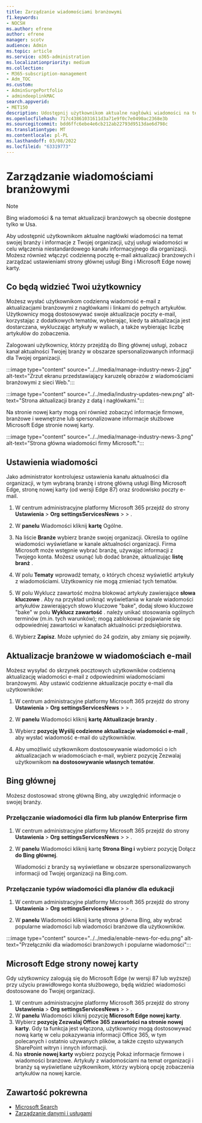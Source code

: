 ```yaml
---
title: Zarządzanie wiadomościami branżowymi
f1.keywords:
- NOCSH
ms.author: efrene
author: efrene
manager: scotv
audience: Admin
ms.topic: article
ms.service: o365-administration
ms.localizationpriority: medium
ms.collection:
- M365-subscription-management
- Adm_TOC
ms.custom:
- AdminSurgePortfolio
- admindeeplinkMAC
search.appverid:
- MET150
description: Udostępnij użytkownikom aktualne nagłówki wiadomości na temat swojej branży i informacje z Twojej organizacji, użyj usługi wiadomości, aby włączyć niestandardowy kanał aktualności dla organizacji.
ms.openlocfilehash: 717c43861031611d3a71e9f0c7e0490ac2368e3b
ms.sourcegitcommit: bdd6ffc6ebe4e6cb212ab22793d9513dae6d798c
ms.translationtype: MT
ms.contentlocale: pl-PL
ms.lasthandoff: 03/08/2022
ms.locfileid: "63319773"
---
```

# <a name="manage-industry-news"></a>Zarządzanie wiadomościami branżowymi

> [!NOTE] 
> Bing wiadomości & na temat aktualizacji branżowych są obecnie dostępne tylko w Usa.

Aby udostępnić użytkownikom aktualne nagłówki wiadomości na temat swojej branży i informacje z Twojej organizacji, użyj usługi wiadomości w celu włączenia niestandardowego kanału informacyjnego dla organizacji. Możesz również włączyć codzienną pocztę e-mail aktualizacji branżowych i zarządzać ustawieniami strony głównej usługi Bing i Microsoft Edge nowej karty.

## <a name="what-your-users-will-see"></a>Co będą widzieć Twoi użytkownicy

Możesz wysłać użytkownikom codzienną wiadomość e-mail z aktualizacjami branżowymi z nagłówkami i linkami do pełnych artykułów. Użytkownicy mogą dostosowywać swoje aktualizacje poczty e-mail, korzystając z dodatkowych tematów, wybierając, kiedy ta aktualizacja jest dostarczana, wykluczając artykuły w waliach, a także wybierając liczbę artykułów do zobaczenia.

Zalogowani użytkownicy, którzy przejdźą do Bing głównej usługi, zobacz kanał aktualności Twojej branży w obszarze spersonalizowanych informacji dla Twojej organizacji.

:::image type="content" source="../../media/manage-industry-news-2.jpg" alt-text="Zrzut ekranu przedstawiający karuzelę obrazów z wiadomościami branżowymi z sieci Web.":::

:::image type="content" source="../../media/industry-updates-new.png" alt-text="Strona aktualizacji branży z datą i nagłówkami.":::

Na stronie nowej karty mogą oni również zobaczyć informacje firmowe, branżowe i wewnętrzne lub spersonalizowane informacje służbowe Microsoft Edge stronie nowej karty.

:::image type="content" source="../../media/manage-industry-news-3.png" alt-text="Strona główna wiadomości firmy Microsoft.":::

## <a name="news-settings"></a>Ustawienia wiadomości

Jako administrator kontrolujesz ustawienia kanału aktualności dla organizacji, w tym wybraną branżę i stronę główną usługi Bing Microsoft Edge, stronę nowej karty (od wersji Edge 87) oraz środowisko poczty e-mail. 

1. W centrum administracyjne platformy Microsoft 365 przejdź do strony **Ustawienia** >  **Org** **settingsServicesNews** >  > .[](https://admin.microsoft.com/adminportal/home?#/Settings/Services/:/Settings/L1/BingNews)

1. W **panelu** Wiadomości kliknij **kartę** Ogólne.

1. Na liście **Branże** wybierz branże swojej organizacji. Określa to ogólne wiadomości wyświetlane w kanale aktualności organizacji. Firma Microsoft może wstępnie wybrać branżę, używając informacji z Twojego konta. Możesz usunąć lub dodać branże, aktualizując **listę branż** .

1. W polu **Tematy** wprowadź tematy, o których chcesz wyświetlić artykuły z wiadomościami. Użytkownicy nie mogą zmieniać tych tematów.

1. W polu Wyklucz zawartość można blokować artykuły zawierające **słowa kluczowe** . Aby na przykład uniknąć wyświetlania w kanale wiadomości artykułów zawierających słowo kluczowe "bake", dodaj słowo kluczowe "bake" w polu **Wyklucz zawartość** . należy unikać stosowania ogólnych terminów (m.in. tych warunków); mogą zablokować pojawianie się odpowiedniej zawartości w kanałach aktualności przedsiębiorstwa.

1. Wybierz **Zapisz**. Może upłynieć do 24 godzin, aby zmiany się pojawiły.

## <a name="industry-updates-in-email"></a>Aktualizacje branżowe w wiadomościach e-mail

Możesz wysyłać do skrzynek pocztowych użytkowników codzienną aktualizację wiadomości e-mail z odpowiednimi wiadomościami branżowymi. Aby ustawić codzienne aktualizacje poczty e-mail dla użytkowników:

1. W centrum administracyjne platformy Microsoft 365 przejdź do strony **Ustawienia** >  **Org** **settingsServicesNews** >  > .[](https://admin.microsoft.com/adminportal/home?#/Settings/Services/:/Settings/L1/BingNews) 

1. W **panelu** Wiadomości kliknij **kartę Aktualizacje branży** . 
1. Wybierz **pozycję Wyślij codzienne aktualizacje wiadomości e-mail** , aby wysłać wiadomość e-mail do użytkowników.
1. Aby umożliwić użytkownikom dostosowywanie wiadomości o ich aktualizacjach w wiadomościach e-mail, wybierz pozycję Zezwalaj użytkownikom **na dostosowywanie własnych tematów**.

## <a name="bing-homepage"></a>Bing głównej

Możesz dostosować stronę główną Bing, aby uwzględnić informacje o swojej branży.

### <a name="toggle-news-for-business-or-enterprise-plans"></a>Przełączanie wiadomości dla firm lub planów Enterprise firm

1. W centrum administracyjne platformy Microsoft 365 przejdź do strony **Ustawienia** >  **Org** **settingsServicesNews** >  > .[](https://admin.microsoft.com/adminportal/home?#/Settings/Services/:/Settings/L1/BingNews)

1. W **panelu** Wiadomości kliknij kartę **Strona Bing i** wybierz pozycję Dołącz **do Bing głównej**.

    Wiadomości z branży są wyświetlane w obszarze spersonalizowanych informacji od Twojej organizacji na Bing.com.

### <a name="toggle-news-types-for-education-plans"></a>Przełączanie typów wiadomości dla planów dla edukacji

1. W centrum administracyjne platformy Microsoft 365 przejdź do strony **Ustawienia** >  **Org** **settingsServicesNews** >  > .[](https://admin.microsoft.com/adminportal/home?#/Settings/Services/:/Settings/L1/BingNews)

1. W **panelu** Wiadomości kliknij kartę  strona główna Bing, aby wybrać popularne wiadomości lub wiadomości branżowe dla  użytkowników.

:::image type="content" source="../../media/enable-news-for-edu.png" alt-text="Przełączniki dla wiadomości branżowych i popularne wiadomości":::

## <a name="microsoft-edge-new-tab-page"></a>Microsoft Edge strony nowej karty

Gdy użytkownicy zalogują się do Microsoft Edge (w wersji 87 lub wyższej) przy użyciu prawidłowego konta służbowego, będą widzieć wiadomości dostosowane do Twojej organizacji.

1. W centrum administracyjne platformy Microsoft 365 przejdź do strony **Ustawienia** >  **Org** **settingsServicesNews** >  > .[](https://admin.microsoft.com/adminportal/home?#/Settings/Services/:/Settings/L1/BingNews)
2. W **panelu** Wiadomości kliknij pozycję **Microsoft Edge nowej karty**.
3. Wybierz **pozycję Zezwalaj Office 365 zawartości na stronie nowej karty**. Gdy ta funkcja jest włączona, użytkownicy mogą dostosowywać nową kartę w celu pokazywania informacji Office 365, w tym polecanych i ostatnio używanych plików, a także często używanych SharePoint witryn i innych informacji.
4. Na **stronie nowej karty** wybierz pozycję Pokaż informacje firmowe i wiadomości branżowe. Artykuły z wiadomościami na temat organizacji i branży są wyświetlane użytkownikom, którzy wybiorą opcję zobaczenia artykułów na nowej karcie.

## <a name="related-content"></a>Zawartość pokrewna

- [Microsoft Search](/microsoftsearch/)
- [Zarządzanie danymi i usługami](/admin)